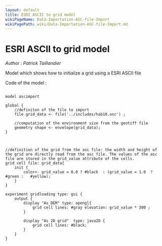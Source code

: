 ```yaml
---
layout: default
title: ESRI ASCII to grid model
wikiPageName: Data-Importation-ASC-file-Import
wikiPagePath: wiki/Data-Importation-ASC-file-Import.md
---
```

[//]: # (keyword|concept_grid)
[//]: # (keyword|concept_load_file)
[//]: # (keyword|concept_asc)
# ESRI ASCII to grid model


_Author :  Patrick Taillandier_

Model which shows how to initialize a grid using a ESRI ASCII file


Code of the model : 

```

model ascimport

global {
	//definiton of the file to import
	file grid_data <- file('../includes/hab10.asc') ;
	
	//computation of the environment size from the geotiff file
	geometry shape <- envelope(grid_data);	
}



//definition of the grid from the asc file: the width and height of the grid are directly read from the asc file. The values of the asc file are stored in the grid_value attribute of the cells.
grid cell file: grid_data{
	init {
		color<- grid_value = 0.0 ? #black  : (grid_value = 1.0  ? #green :   #yellow);
	}
}

experiment gridloading type: gui {
	output {
		display "As DEM" type: opengl{
			grid cell lines: #gray elevation: grid_value * 300 ;
		}
		
		display "As 2D grid"  type: java2D {
			grid cell lines: #black;
		}
	} 
}


```
